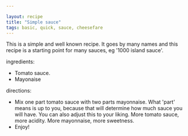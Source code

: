 ```yaml
---

layout: recipe
title: "Simple sauce"
tags: basic, quick, sauce, cheesefare
---
```


This is a simple and well known recipe. It goes by many names and this recipe is a starting point for many sauces, eg '1000 island sauce'.

ingredients:
- Tomato sauce.
- Mayonaise

directions:
- Mix one part tomato sauce with two parts mayonnaise. What 'part' means is up to you, because that will determine how much sauce you will have. You can also adjust this to your liking. More tomato sauce, more acidity. More mayonnaise, more sweetness.
- Enjoy!
